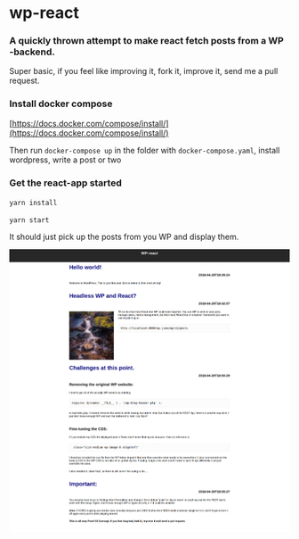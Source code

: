 # wp-react

### A quickly thrown attempt to make react fetch posts from a WP -backend.

Super basic, if you feel like improving it, fork it, improve it, send me a pull request.

### Install docker compose

[https://docs.docker.com/compose/install/](https://docs.docker.com/compose/install/)

Then run `docker-compose up` in the folder with `docker-compose.yaml`, install wordpress, write a post or two

### Get the react-app started

`yarn install`

`yarn start`

It should just pick up the posts from you WP and display them.

![WP-react-example](./wp-react.png)